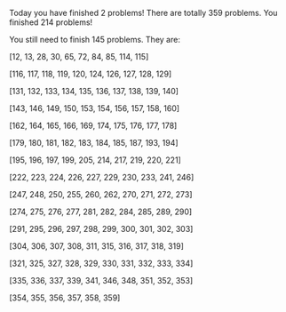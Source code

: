 Today you have finished 2 problems!
There are totally 359 problems. You finished 214 problems!


You still need to finish 145 problems. They are: 


[12, 13, 28, 30, 65, 72, 84, 85, 114, 115]


[116, 117, 118, 119, 120, 124, 126, 127, 128, 129]


[131, 132, 133, 134, 135, 136, 137, 138, 139, 140]


[143, 146, 149, 150, 153, 154, 156, 157, 158, 160]


[162, 164, 165, 166, 169, 174, 175, 176, 177, 178]


[179, 180, 181, 182, 183, 184, 185, 187, 193, 194]


[195, 196, 197, 199, 205, 214, 217, 219, 220, 221]


[222, 223, 224, 226, 227, 229, 230, 233, 241, 246]


[247, 248, 250, 255, 260, 262, 270, 271, 272, 273]


[274, 275, 276, 277, 281, 282, 284, 285, 289, 290]


[291, 295, 296, 297, 298, 299, 300, 301, 302, 303]


[304, 306, 307, 308, 311, 315, 316, 317, 318, 319]


[321, 325, 327, 328, 329, 330, 331, 332, 333, 334]


[335, 336, 337, 339, 341, 346, 348, 351, 352, 353]


[354, 355, 356, 357, 358, 359]


